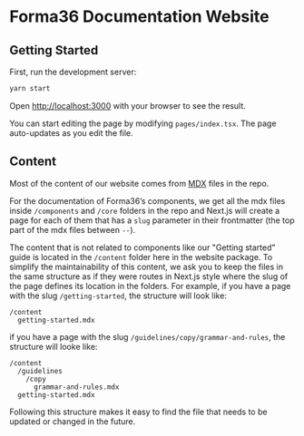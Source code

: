 # Forma36 Documentation Website

## Getting Started

First, run the development server:

```bash
yarn start
```

Open [http://localhost:3000](http://localhost:3000) with your browser to see the result.

You can start editing the page by modifying `pages/index.tsx`. The page auto-updates as you edit the file.

## Content

Most of the content of our website comes from [MDX](https://mdxjs.com/) files in the repo.

For the documentation of Forma36’s components, we get all the mdx files inside `/components` and `/core` folders in the repo
and Next.js will create a page for each of them that has a `slug` parameter in their frontmatter (the top part of the mdx files between `--`).

The content that is not related to components like our "Getting started" guide is located in the `/content` folder here in the website package.
To simplify the maintainability of this content, we ask you to keep the files in the same structure as if they were routes in Next.js style
where the slug of the page defines its location in the folders.
For example, if you have a page with the slug `/getting-started`, the structure will look like:

```
/content
  getting-started.mdx
```

if you have a page with the slug `/guidelines/copy/grammar-and-rules`, the structure will looke like:

```
/content
  /guidelines
    /copy
      grammar-and-rules.mdx
  getting-started.mdx
```

Following this structure makes it easy to find the file that needs to be updated or changed in the future.
